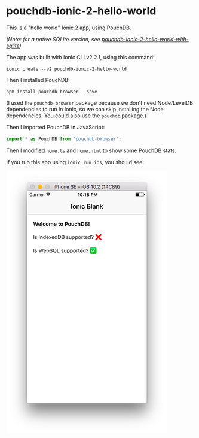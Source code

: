 pouchdb-ionic-2-hello-world
=====================

This is a "hello world" Ionic 2 app, using PouchDB.

_(Note: for a native SQLite version, see [pouchdb-ionic-2-hello-world-with-sqlite](https://github.com/nolanlawson/pouchdb-ionic-2-hello-world-with-sqlite))_

The app was built with ionic CLI v2.2.1, using this command:

    ionic create --v2 pouchdb-ionic-2-hello-world

Then I installed PouchDB:

    npm install pouchdb-browser --save

(I used the `pouchdb-browser` package because we don't need Node/LevelDB dependencies to run in Ionic,
so we can skip installing the Node dependencies. You could also use the `pouchdb` package.)

Then I imported PouchDB in JavaScript:

```js
import * as PouchDB from 'pouchdb-browser';
```

Then I modified `home.ts` and `home.html` to show some PouchDB stats.

If you run this app using `ionic run ios`, you should see:

<img src="screenshot.png" alt="screenshot">
